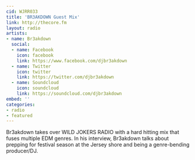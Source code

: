 ```yaml
---
cid: WJRR033
title: 'BR3AKDOWN Guest Mix'
link: http://thecore.fm
layout: radio
artists: 
- name: Br3akdown
  social:
  - name: Facebook
    icon: facebook
    link: https://www.facebook.com/djbr3akdown
  - name: Twitter
    icon: twitter
    link: https://twitter.com/djbr3akdown
  - name: Soundcloud
    icon: soundcloud
    link: https://soundcloud.com/djbr3akdown
embed: ''
categories:
- radio
- featured
---
```


Br3akdown takes over WILD JOKERS RADIO with a hard hitting mix that fuses multiple EDM genres. In his interview, Br3akdown talks about prepping for festival season at the Jersey shore and being a genre-bending producer/DJ.  